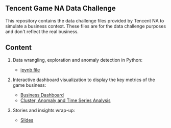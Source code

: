 ## Tencent Game NA Data Challenge

This repository contains the data challenge files provided by Tencent NA to simulate a business context. These files are for the data challenge purposes and don't reflect the real business.

## Content

1. Data wrangling, exploration and anomaly detection in Python: 
	* [ipynb file](https://github.com/KarvieX/TencentNA/blob/master/TencentNA.ipynb)

2. Interactive dashboard visualization to display the key metrics of the game business: 

	* [Business Dashboard](https://public.tableau.com/profile/karvie.xia#!/vizhome/TencentGameNA/Overview) 
	* [Cluster, Anomaly and Time Series Analysis](https://public.tableau.com/profile/karvie.xia#!/vizhome/GameTimeSeriesAnalysis/Characteristics)

3. Stories and insights wrap-up: 
	* [Slides](https://github.com/KarvieX/TencentNA/blob/master/TencentNA.pdf)
